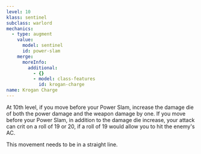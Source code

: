 ```yaml
---
level: 10
klass: sentinel
subclass: warlord
mechanics:
  - type: augment
    value:
      model: sentinel
      id: power-slam
    merge:
      moreInfo:
        additional:
          - {}
          - model: class-features
            id: krogan-charge
name: Krogan Charge
---
```

At 10th level, if you move <me-distance length="15" /> before your Power Slam, increase the damage die of both the
power damage and the weapon damage by one. If you move <me-distance length="25" /> before your Power Slam, in addition
to the damage die increase, your attack can crit on a roll of 19 or 20, if a roll of 19 would allow you to hit the enemy's AC.

This movement needs to be in a straight line.
